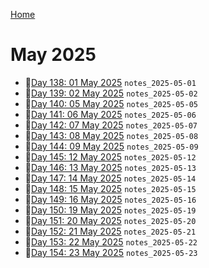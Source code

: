 [Home](../../main.md)

# May 2025


- 📝[Day 138: 01 May 2025](./05/notes_2025-05-01.md) `notes_2025-05-01`
- 📝[Day 139: 02 May 2025](./05/notes_2025-05-02.md) `notes_2025-05-02`
- 📝[Day 140: 05 May 2025](./05/notes_2025-05-05.md) `notes_2025-05-05`
- 📝[Day 141: 06 May 2025](./05/notes_2025-05-06.md) `notes_2025-05-06`
- 📝[Day 142: 07 May 2025](./05/notes_2025-05-07.md) `notes_2025-05-07`
- 📝[Day 143: 08 May 2025](./05/notes_2025-05-08.md) `notes_2025-05-08`
- 📝[Day 144: 09 May 2025](./05/notes_2025-05-09.md) `notes_2025-05-09`
- 📝[Day 145: 12 May 2025](./05/notes_2025-05-12.md) `notes_2025-05-12`
- 📝[Day 146: 13 May 2025](./05/notes_2025-05-13.md) `notes_2025-05-13`
- 📝[Day 147: 14 May 2025](./05/notes_2025-05-14.md) `notes_2025-05-14`
- 📝[Day 148: 15 May 2025](./05/notes_2025-05-15.md) `notes_2025-05-15`
- 📝[Day 149: 16 May 2025](./05/notes_2025-05-16.md) `notes_2025-05-16`
- 📝[Day 150: 19 May 2025](./05/notes_2025-05-19.md) `notes_2025-05-19`
- 📝[Day 151: 20 May 2025](./05/notes_2025-05-20.md) `notes_2025-05-20`
- 📝[Day 152: 21 May 2025](./05/notes_2025-05-21.md) `notes_2025-05-21`
- 📝[Day 153: 22 May 2025](./05/notes_2025-05-22.md) `notes_2025-05-22`
- 📝[Day 154: 23 May 2025](./05/notes_2025-05-23.md) `notes_2025-05-23`
